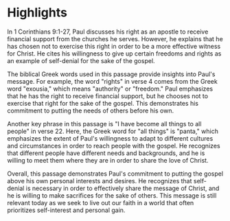 # Highlights

In 1 Corinthians 9:1-27, Paul discusses his right as an apostle to receive financial support from the churches he serves. However, he explains that he has chosen not to exercise this right in order to be a more effective witness for Christ. He cites his willingness to give up certain freedoms and rights as an example of self-denial for the sake of the gospel.

The biblical Greek words used in this passage provide insights into Paul's message. For example, the word "rights" in verse 4 comes from the Greek word "exousia," which means "authority" or "freedom." Paul emphasizes that he has the right to receive financial support, but he chooses not to exercise that right for the sake of the gospel. This demonstrates his commitment to putting the needs of others before his own.

Another key phrase in this passage is "I have become all things to all people" in verse 22. Here, the Greek word for "all things" is "panta," which emphasizes the extent of Paul's willingness to adapt to different cultures and circumstances in order to reach people with the gospel. He recognizes that different people have different needs and backgrounds, and he is willing to meet them where they are in order to share the love of Christ.

Overall, this passage demonstrates Paul's commitment to putting the gospel above his own personal interests and desires. He recognizes that self-denial is necessary in order to effectively share the message of Christ, and he is willing to make sacrifices for the sake of others. This message is still relevant today as we seek to live out our faith in a world that often prioritizes self-interest and personal gain.

